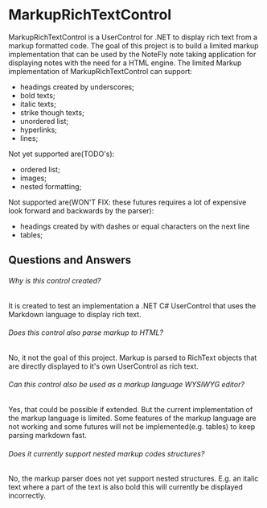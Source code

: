 # MarkupRichTextControl
MarkupRichTextControl is a UserControl for .NET to display rich text from a markup formatted code.
The goal of this project is to build a limited markup implementation that can be used by the NoteFly note taking application for displaying notes with the need for a HTML engine.
The limited Markup implementation of MarkupRichTextControl can support:
- headings created by underscores;
- bold texts;
- italic texts;
- strike though texts;
- unordered list;
- hyperlinks;
- lines;

Not yet supported are(TODO's):
- ordered list;
- images;
- nested formatting;

Not supported are(WON'T FIX: these futures requires a lot of expensive look forward and backwards by the parser):
- headings created by with dashes or equal characters on the next line
- tables;

## Questions and Answers

###### Why is this control created?
It is created to test an implementation a .NET C# UserControl that uses the Markdown language to display rich text.

###### Does this control also parse markup to HTML?
No, it not the goal of this project.
Markup is parsed to RichText objects that are directly displayed to it's own UserControl as rich text.

###### Can this control also be used as a markup language WYSIWYG editor?
Yes, that could be possible if extended. But the current implementation of the markup language is limited. 
Some features of the markup language are not working 
and some futures will not be implemented(e.g. tables) to keep parsing markdown fast.

###### Does it currently support nested markup codes structures?
No, the markup parser does not yet support nested structures. E.g. an italic text where a part of the text is also bold this will currently be displayed incorrectly.
